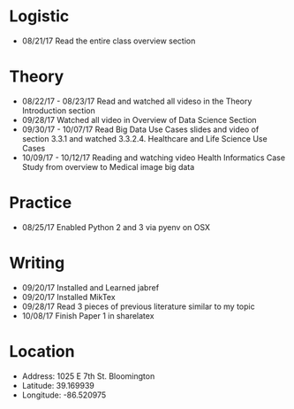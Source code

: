 # Logistic

* 08/21/17 Read the entire class overview section 

# Theory

* 08/22/17 - 08/23/17 Read and watched all videso in the Theory Introduction section
* 09/28/17 Watched all video in Overview of Data Science Section
* 09/30/17 - 10/07/17 Read Big Data Use Cases slides and video of section 3.3.1 and watched 3.3.2.4. Healthcare and Life Science Use Cases
* 10/09/17 - 10/12/17 Reading and watching video Health Informatics Case Study from overview to Medical image big data

# Practice

* 08/25/17 Enabled Python 2 and 3 via pyenv on OSX

# Writing

* 09/20/17 Installed and Learned jabref
* 09/20/17 Installed MikTex
* 09/28/17 Read 3 pieces of previous literature similar to my topic
* 10/08/17 Finish Paper 1 in sharelatex

# Location
 
* Address: 1025 E 7th St. Bloomington
* Latitude: 39.169939
* Longitude: -86.520975
